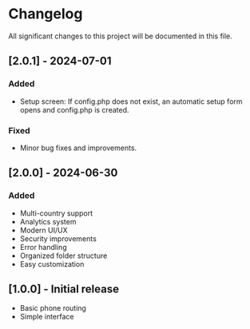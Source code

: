 # Changelog

All significant changes to this project will be documented in this file.

## [2.0.1] - 2024-07-01
### Added
- Setup screen: If config.php does not exist, an automatic setup form opens and config.php is created.

### Fixed
- Minor bug fixes and improvements.

## [2.0.0] - 2024-06-30
### Added
- Multi-country support
- Analytics system
- Modern UI/UX
- Security improvements
- Error handling
- Organized folder structure
- Easy customization

## [1.0.0] - Initial release
- Basic phone routing
- Simple interface 